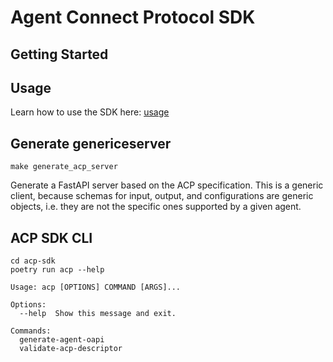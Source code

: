 # Agent Connect Protocol SDK

## Getting Started

## Usage

Learn how to use the SDK here: [usage](usage#usage)

## Generate genericeserver

`make generate_acp_server`

Generate a FastAPI server based on the ACP specification.
This is a generic client, because schemas for input, output, and configurations are generic objects, i.e. they are not the specific ones supported by a given agent.

## ACP SDK CLI

```
cd acp-sdk
poetry run acp --help

Usage: acp [OPTIONS] COMMAND [ARGS]...

Options:
  --help  Show this message and exit.

Commands:
  generate-agent-oapi
  validate-acp-descriptor
```
